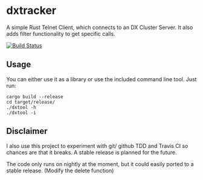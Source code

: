 # dxtracker

A simple Rust Telnet Client, which connects to an DX Cluster Server. It also adds filter functionality to get specific calls.

[![Build Status](https://travis-ci.org/DD5HT/dxtracker.svg?branch=master)](https://travis-ci.org/DD5HT/dxtracker)

## Usage
You can either use it as a library or use the included command line tool.
Just run:
```
cargo build --release
cd target/release/
./dxtool -h
./dxtool -i 
```

## Disclaimer

I also use this project to experiment with git/ github TDD and Travis CI so chances are that it breaks.
A stable release is planned for the future.

The code only runs on nightly at the moment, but it could easily ported to a stable release.
(Modify the delete function)

